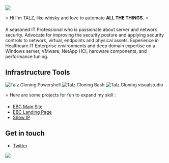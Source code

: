
<img src="https://t3.talz.net/talz/img/talz_cloning.png"/>

⭐ Hi I'm TALZ, like whisky and love to automate **ALL THE THINGS.** ⭐ 

A seasoned IT Professional who is passionate about server and network security. Advocate for improving the security posture and applying security controls to network, virtual, endpoints and physical assets. Experience in Healthcare IT Enterprise environments and deep domain expertise on a Windows server, VMware, NetApp HCI, hardware components, and performance tuning.

## Infrastructure Tools
<p align="left">
  <img src="https://t3.talz.net/talz/img/powershell.svg" alt="Talz Cloning Powershell" style="vertical-align:top margin:6px 4px">
  <img src="https://t3.talz.net/talz/img/bash.svg" alt="Talz Cloning Bash" style="vertical-align:top margin:6px 4px">
  <img src="https://t3.talz.net/talz/img/visualstudio_code.svg" alt="Talz Cloning visualstudio" style="vertical-align:top margin:6px 4px">
</p>





:star: Here are some projects for fun to expand my skill : 
- [EBC Main Site](https://www.effectiveconsultancy.com.au/)
- [EBC Landing Page](https://sydney.effectiveconsultancy.com.au/)
- [Show IP](https://showip.io/)


## Get in touch
- [Twitter](https://twitter.com/talzcloning)



![](https://komarev.com/ghpvc/?username=talzcloning)
